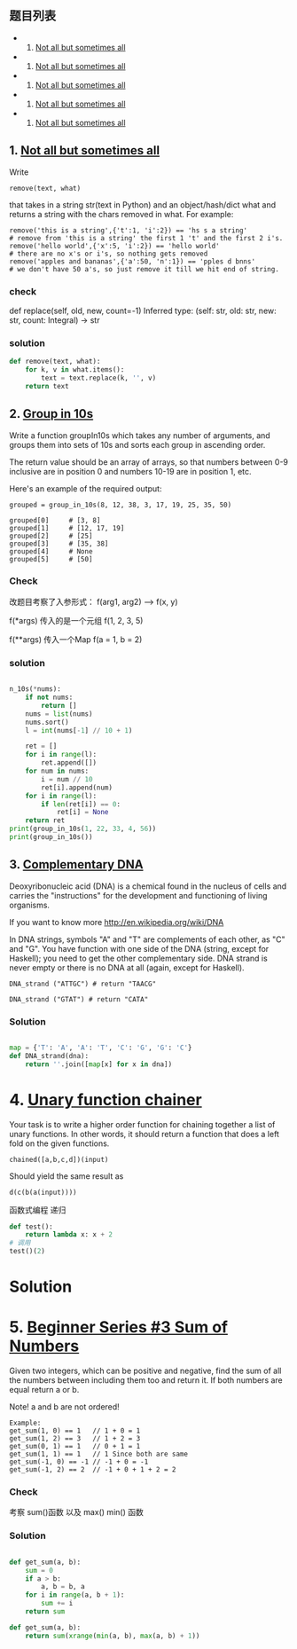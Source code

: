 ## 题目列表

-  1. [Not all but sometimes all][1]
-  1. [Not all but sometimes all][1]
-  1. [Not all but sometimes all][1]
-  1. [Not all but sometimes all][1]
-  1. [Not all but sometimes all][1]

## 1. [Not all but sometimes all][1]

  [1]: [http://www.codewars.com/kata/564ab935de55a747d7000040/train/python]

Write

    remove(text, what)

that takes in a string str(text in Python) and an object/hash/dict what and returns a string with the chars removed in what. For example:

    remove('this is a string',{'t':1, 'i':2}) == 'hs s a string'
    # remove from 'this is a string' the first 1 't' and the first 2 i's.
    remove('hello world',{'x':5, 'i':2}) == 'hello world'
    # there are no x's or i's, so nothing gets removed
    remove('apples and bananas',{'a':50, 'n':1}) == 'pples d bnns'
    # we don't have 50 a's, so just remove it till we hit end of string.

### check 

def replace(self, old, new, count=-1) 
Inferred type: (self: str, old: str, new: str, count: Integral) -> str   

### solution

```python
def remove(text, what):
    for k, v in what.items():
        text = text.replace(k, '', v)
    return text
```

## 2. [Group in 10s][2]

  [2]: [http://www.codewars.com/kata/5694d22eb15d78fe8d00003a/train/python]

Write a function groupIn10s which takes any number of arguments, and groups them into sets of 10s and sorts each group in ascending order.

The return value should be an array of arrays, so that numbers between 0-9 inclusive are in position 0 and numbers 10-19 are in position 1, etc.

Here's an example of the required output:

    grouped = group_in_10s(8, 12, 38, 3, 17, 19, 25, 35, 50) 

    grouped[0]     # [3, 8]
    grouped[1]     # [12, 17, 19]
    grouped[2]     # [25]
    grouped[3]     # [35, 38]
    grouped[4]     # None
    grouped[5]     # [50]

### Check

改题目考察了入参形式： f(arg1, arg2) --> f(x, y) 

f(*args)  传入的是一个元组 f(1, 2, 3, 5)

f(**args) 传入一个Map f(a = 1, b = 2)

### solution

```python

n_10s(*nums):
    if not nums:
        return []
    nums = list(nums)
    nums.sort()
    l = int(nums[-1] // 10 + 1)

    ret = []
    for i in range(l):
        ret.append([])
    for num in nums:
        i = num // 10
        ret[i].append(num)
    for i in range(l):
        if len(ret[i]) == 0:
            ret[i] = None
    return ret
print(group_in_10s(1, 22, 33, 4, 56))
print(group_in_10s())
```


## 3. [Complementary DNA][3]

  [3]: [http://www.codewars.com/kata/554e4a2f232cdd87d9000038/train/python]

Deoxyribonucleic acid (DNA) is a chemical found in the nucleus of cells and carries the "instructions" for the development and functioning of living organisms.

If you want to know more http://en.wikipedia.org/wiki/DNA

In DNA strings, symbols "A" and "T" are complements of each other, as "C" and "G". You have function with one side of the DNA (string, except for Haskell); you need to get the other complementary side. DNA strand is never empty or there is no DNA at all (again, except for Haskell).

    DNA_strand ("ATTGC") # return "TAACG"

    DNA_strand ("GTAT") # return "CATA"

    
### Solution

```python

map = {'T': 'A', 'A': 'T', 'C': 'G', 'G': 'C'}
def DNA_strand(dna):
    return ''.join([map[x] for x in dna])

```


# 4. [Unary function chainer][4]

  [4]: [http://www.codewars.com/kata/54ca3e777120b56cb6000710/train/python]

Your task is to write a higher order function for chaining together a list of unary functions. In other words, it should return a function that does a left fold on the given functions.

    chained([a,b,c,d])(input)

Should yield the same result as

    d(c(b(a(input))))

函数式编程  递归

```python
def test():
    return lambda x: x + 2
# 调用
test()(2)
```
# Solution


# 5. [Beginner Series #3 Sum of Numbers][5]

  [5]: [http://www.codewars.com/kata/55f2b110f61eb01779000053/train/python/56962db8d0417b3baf000023]

Given two integers, which can be positive and negative, find the sum of all the numbers between including them too and return it. If both numbers are equal return a or b.

Note! a and b are not ordered!

    Example: 
    get_sum(1, 0) == 1   // 1 + 0 = 1
    get_sum(1, 2) == 3   // 1 + 2 = 3
    get_sum(0, 1) == 1   // 0 + 1 = 1
    get_sum(1, 1) == 1   // 1 Since both are same
    get_sum(-1, 0) == -1 // -1 + 0 = -1
    get_sum(-1, 2) == 2  // -1 + 0 + 1 + 2 = 2

### Check 
考察 sum()函数 以及 max() min() 函数

### Solution

```python

def get_sum(a, b):
    sum = 0
    if a > b:
        a, b = b, a
    for i in range(a, b + 1):
        sum += i
    return sum

def get_sum(a, b):
    return sum(xrange(min(a, b), max(a, b) + 1))

```
